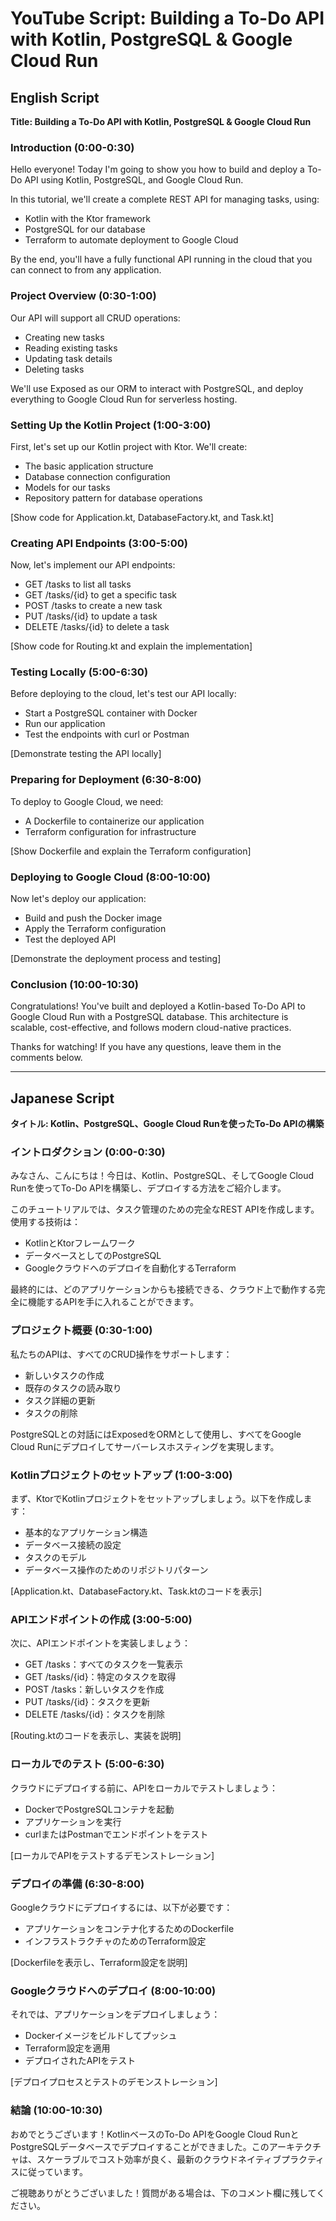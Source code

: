 # YouTube Script: Building a To-Do API with Kotlin, PostgreSQL & Google Cloud Run

## English Script

**Title: Building a To-Do API with Kotlin, PostgreSQL & Google Cloud Run**

### Introduction (0:00-0:30)
Hello everyone! Today I'm going to show you how to build and deploy a To-Do API using Kotlin, PostgreSQL, and Google Cloud Run.

In this tutorial, we'll create a complete REST API for managing tasks, using:
- Kotlin with the Ktor framework
- PostgreSQL for our database
- Terraform to automate deployment to Google Cloud

By the end, you'll have a fully functional API running in the cloud that you can connect to from any application.

### Project Overview (0:30-1:00)
Our API will support all CRUD operations:
- Creating new tasks
- Reading existing tasks
- Updating task details
- Deleting tasks

We'll use Exposed as our ORM to interact with PostgreSQL, and deploy everything to Google Cloud Run for serverless hosting.

### Setting Up the Kotlin Project (1:00-3:00)
First, let's set up our Kotlin project with Ktor. We'll create:
- The basic application structure
- Database connection configuration
- Models for our tasks
- Repository pattern for database operations

[Show code for Application.kt, DatabaseFactory.kt, and Task.kt]

### Creating API Endpoints (3:00-5:00)
Now, let's implement our API endpoints:
- GET /tasks to list all tasks
- GET /tasks/{id} to get a specific task
- POST /tasks to create a new task
- PUT /tasks/{id} to update a task
- DELETE /tasks/{id} to delete a task

[Show code for Routing.kt and explain the implementation]

### Testing Locally (5:00-6:30)
Before deploying to the cloud, let's test our API locally:
- Start a PostgreSQL container with Docker
- Run our application
- Test the endpoints with curl or Postman

[Demonstrate testing the API locally]

### Preparing for Deployment (6:30-8:00)
To deploy to Google Cloud, we need:
- A Dockerfile to containerize our application
- Terraform configuration for infrastructure

[Show Dockerfile and explain the Terraform configuration]

### Deploying to Google Cloud (8:00-10:00)
Now let's deploy our application:
- Build and push the Docker image
- Apply the Terraform configuration
- Test the deployed API

[Demonstrate the deployment process and testing]

### Conclusion (10:00-10:30)
Congratulations! You've built and deployed a Kotlin-based To-Do API to Google Cloud Run with a PostgreSQL database. This architecture is scalable, cost-effective, and follows modern cloud-native practices.

Thanks for watching! If you have any questions, leave them in the comments below.

---

## Japanese Script

**タイトル: Kotlin、PostgreSQL、Google Cloud Runを使ったTo-Do APIの構築**

### イントロダクション (0:00-0:30)
みなさん、こんにちは！今日は、Kotlin、PostgreSQL、そしてGoogle Cloud Runを使ってTo-Do APIを構築し、デプロイする方法をご紹介します。

このチュートリアルでは、タスク管理のための完全なREST APIを作成します。使用する技術は：
- KotlinとKtorフレームワーク
- データベースとしてのPostgreSQL
- Googleクラウドへのデプロイを自動化するTerraform

最終的には、どのアプリケーションからも接続できる、クラウド上で動作する完全に機能するAPIを手に入れることができます。

### プロジェクト概要 (0:30-1:00)
私たちのAPIは、すべてのCRUD操作をサポートします：
- 新しいタスクの作成
- 既存のタスクの読み取り
- タスク詳細の更新
- タスクの削除

PostgreSQLとの対話にはExposedをORMとして使用し、すべてをGoogle Cloud Runにデプロイしてサーバーレスホスティングを実現します。

### Kotlinプロジェクトのセットアップ (1:00-3:00)
まず、KtorでKotlinプロジェクトをセットアップしましょう。以下を作成します：
- 基本的なアプリケーション構造
- データベース接続の設定
- タスクのモデル
- データベース操作のためのリポジトリパターン

[Application.kt、DatabaseFactory.kt、Task.ktのコードを表示]

### APIエンドポイントの作成 (3:00-5:00)
次に、APIエンドポイントを実装しましょう：
- GET /tasks：すべてのタスクを一覧表示
- GET /tasks/{id}：特定のタスクを取得
- POST /tasks：新しいタスクを作成
- PUT /tasks/{id}：タスクを更新
- DELETE /tasks/{id}：タスクを削除

[Routing.ktのコードを表示し、実装を説明]

### ローカルでのテスト (5:00-6:30)
クラウドにデプロイする前に、APIをローカルでテストしましょう：
- DockerでPostgreSQLコンテナを起動
- アプリケーションを実行
- curlまたはPostmanでエンドポイントをテスト

[ローカルでAPIをテストするデモンストレーション]

### デプロイの準備 (6:30-8:00)
Googleクラウドにデプロイするには、以下が必要です：
- アプリケーションをコンテナ化するためのDockerfile
- インフラストラクチャのためのTerraform設定

[Dockerfileを表示し、Terraform設定を説明]

### Googleクラウドへのデプロイ (8:00-10:00)
それでは、アプリケーションをデプロイしましょう：
- Dockerイメージをビルドしてプッシュ
- Terraform設定を適用
- デプロイされたAPIをテスト

[デプロイプロセスとテストのデモンストレーション]

### 結論 (10:00-10:30)
おめでとうございます！KotlinベースのTo-Do APIをGoogle Cloud RunとPostgreSQLデータベースでデプロイすることができました。このアーキテクチャは、スケーラブルでコスト効率が良く、最新のクラウドネイティブプラクティスに従っています。

ご視聴ありがとうございました！質問がある場合は、下のコメント欄に残してください。
